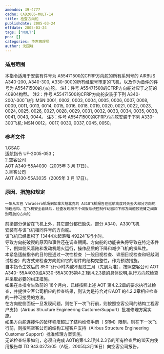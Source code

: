 ```yaml
---
amendno: 39-4777  
cadno: CAD2005-MULT-14  
title: 检查方向舵  
publishdate: 2005-03-24  
effdate: 2005-03-24  
tags: ["MULT"]  
pns: []  
categories: 华东管理局  
author: 沈国峰  
---
```

  
### 适用范围  
本指令适用于安装有件号为 A55471500的CFRP方向舵的所有系列号的 AIRBUS A340-200, A340-300, A330-300的所有经型号审定的飞机，以及作为备件的件号为 A55471500的方向舵。 注1：件号 A55471500的CFRP方向舵对应于之前的 40904构型。 注2：件号 A55471500的CFRP方向舵安装于下列 A340-200/-300飞机: MSN 0001, 0002, 0003, 0004, 0005, 0006, 0007, 0008, 0009, 0011, 0013, 0014, 0015, 0016, 0018, 0019, 0020, 0021, 0022, 0023, 0024, 0025, 0026, 0027, 0028, 0029, 0031, 0032, 0033, 0034, 0035, 0038, 0041, 0043, 0044。 注3：件号 A55471500的CFRP方向舵安装于下列 A330-300飞机: MSN 0012，0017, 0030, 0037, 0045, 0050。  
  
<!--more-->  
### 参考文件  
1.GSAC  
适航指令 UF-2005-053；  
2.空客公司  
AOT A340-55A4030（2005年 3 月 17日）。  
3.空客公司  
AOT A330-55A3035（2005年 3 月 17日）。  
  
### 原因、措施和规定  
    一架从古巴 Varadero机场到加拿大魁北克的 A310飞机报告在巡航高度时失去大部分方向舵物理结构。在飞机安全着陆后，检查发现除三个伺服系统控制作动器和下部方向舵铰链臂之间直到零肋的方向舵  
    
前梁部分保留在飞机上外，其它部分都已缺失。部分 A340、A330飞机  
安装有与该飞机相同件号的方向舵。  
    该飞机已经累积了 13444次起落和 49224飞行小时。  
    导致方向舵破裂的原因和事件还在调查期间。方向舵的功能丧失将导致在特定条件下，例如侧风着陆和发动机熄火运行，操作品质的下降和减少飞机的操纵性。  
    本紧急适航指令的目的是通过一次性检查（一般目视检查、详细目视检查和轻敲测试检查）的方式来检查方向舵和它的附件的结构完整性，作为预防措施。  
    自本指令生效后的 850飞行小时内或不超过三月（先到为准），按照空客公司 AOT A340- 55A4030或A330-55A3035第4.2.1到4.2.3章的具体说明,执行方向舵检查并采取必要的纠正措施。  
    如果在本指令生效前的 18个月内，已经按照上述 AOT 第4.2.2章的要求执行过检查，并提供空客公司相应的检查结果，则认为是符合对应AOT 的4.2.2章相应检查的一种可接受的方法。  
    在方向舵侧面板一旦发现问题，则在下一次飞行前，则按照空客公司的结构工程客户支持（Airbus Structure Engineering CustomerSupport）批准修理方案实施。  
    如果方向舵连接件的破坏程度超过了结构维修手册（ SRM）限制，则在下一次飞行前，则按照空客公司的结构工程客户支持（Airbus Structure Engineering Customer Support）批准修理方案实施。  
    无论检查结果如何，必须自完成 AOT的第4.2.1到4.2.3节的所有检查后的10天内使用报告单 TD 943.0273/05（A版，2005年3月16日）向空客公司报告。  
